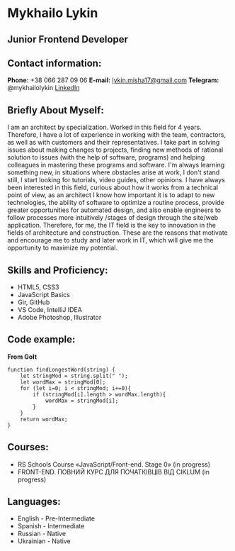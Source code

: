 # Mykhailo Lykin
## Junior Frontend Developer

## Contact information:
  __Phone:__ +38 066 287 09 06
  __E-mail:__ lykin.misha17@gmail.com
  __Telegram:__ @mykhailolykin
  [LinkedIn](https://www.linkedin.com/in/mykhailo-lykin-04b515209)

## Briefly About Myself:
I am an architect by specialization. Worked in this field for 4 years. Therefore, I have a lot of experience in working with the team, contractors, as well as with customers and their representatives.
I take part in solving issues about making changes to projects, finding new methods of rational solution to issues (with the help of software, programs) and helping colleagues in mastering these programs and software.
I'm always learning something new, in situations where obstacles arise at work, I don't stand still, I start looking for tutorials, video guides, other opinions.
I have always been interested in this field, curious about how it works from a technical point of view, as an architect I know how important it is to adapt to new technologies, the ability of software to optimize a routine process, provide greater opportunities for automated design, and also enable engineers to follow processes more intuitively /stages of design through the site/web application.
Therefore, for me, the IT field is the key to innovation in the fields of architecture and construction.
These are the reasons that motivate and encourage me to study and later work in IT, which will give me the opportunity to maximize my potential.

## Skills and Proficiency:
* HTML5, CSS3
* JavaScript Basics
* Gir, GitHub
* VS Code, IntelliJ IDEA
* Adobe Photoshop, Illustrator

## Code example:
__From GoIt__
```
function findLongestWord(string) {
    let stringMod = string.split(" ");
    let wordMax = stringMod[0];
    for (let i=0; i < stringMod; i+=0){
        if (stringMod[i].length > wordMax.length){
            wordMax = stringMod[i];
        }
    }
    return wordMax;
}
```
## Courses:
* RS Schools Course «JavaScript/Front-end. Stage 0» (in progress)
* FRONT-END. ПОВНИЙ КУРС ДЛЯ ПОЧАТКІВЦІВ ВІД CIKLUM (in progress)
## Languages:
* English - Pre-Intermediate
* Spanish - Intermediate
* Russian - Native
* Ukrainian - Native